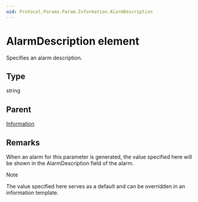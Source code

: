 ```yaml
---
uid: Protocol.Params.Param.Information.AlarmDescription
---
```


# AlarmDescription element

Specifies an alarm description.<!-- RN 4723 -->

## Type

string

## Parent

[Information](xref:Protocol.Params.Param.Information)

## Remarks

When an alarm for this parameter is generated, the value specified here will be shown in the AlarmDescription field of the alarm.

> [!NOTE]
> The value specified here serves as a default and can be overridden in an information template.
